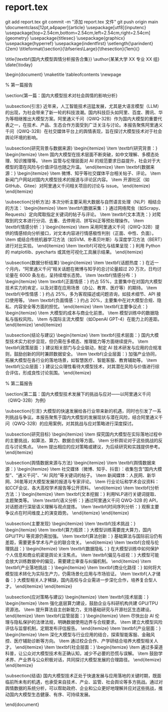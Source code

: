 # report.tex
git add report.tex
git commit -m "添加 report.tex 文件"
git push origin main
\documentclass[12pt,a4paper]{article}
\usepackage[utf8]{inputenc}
\usepackage[top=2.54cm,bottom=2.54cm,left=2.54cm,right=2.54cm]{geometry}
\usepackage{titlesec}
\usepackage{graphicx}
\usepackage{hyperref}
\usepackage{indentfirst}
\setlength{\parindent}{2em}
\titleformat{\section}{\bfseries\Large}{\thesection}{1em}{}

\title{\textbf{国内大模型舆情分析报告合集}}
\author{某某大学 XX 专业 XX 组}
\date{\today}

\begin{document}
\maketitle
\tableofcontents
\newpage


% 第一篇报告

\section{第一篇：国内大模型技术对社会舆情的影响分析}

\subsection{引言}
近年来，人工智能技术迅猛发展，尤其是大语言模型（LLM）的出现，为社会带来了新一轮的科技浪潮。国内科技巨头如阿里、百度、腾讯、华为等相继推出大模型方案。阿里通义千问（QWQ-32B）作为国内大模型的重要代表之一，在技术、产品、生态合作方面受到广泛关注与讨论。本报告聚焦阿里通义千问（QWQ-32B）在社交媒体平台上的舆情表现，旨在探讨大模型技术对于社会舆论环境的影响。

\subsection{研究背景与数据来源}
\begin{itemize}
    \item \textbf{研究背景：} 
    \begin{itemize}
        \item 国内大模型在技术层面不断突破，如中文理解、多模态处理、知识推理等。
        \item 监管与伦理层面对 AI 的规范要求日益提升，社会对于大模型的潜在风险与价值评估也随之升温。
    \end{itemize}
    \item \textbf{数据来源：}
    \begin{itemize}
        \item 微博、知乎等社交媒体平台相关帖子、评论。
        \item 新闻门户网站对国内大模型技术的报道与评论区内容。
        \item 开源社区（如GitHub、Gitee）对阿里通义千问相关项目的讨论与 issue。
    \end{itemize}
\end{itemize}

\subsection{分析方法}
本次分析主要采用大数据与自然语言处理（NLP）相结合的方法：
\begin{itemize}
    \item \textbf{数据采集：} 通过网络爬虫（如Scrapy、Requests）定向爬取指定关键词的帖子与评论。
    \item \textbf{文本清洗：} 对爬取到的文本进行分词、去重、去停用词、拼写纠正等预处理操作。
    \item \textbf{情感分析：} 
    \begin{itemize}
        \item 采用阿里通义千问（QWQ-32B）提供的情感倾向分析接口，对文本内容进行情感极性判别（正面、中性、负面）。
        \item 或结合传统机器学习方法（如SVM、朴素贝叶斯）与深度学习方法（BERT）进行对比实验。
    \end{itemize}
    \item \textbf{可视化与结果呈现：} 利用 Python 的 matplotlib、pyecharts 或其他可视化工具展示结果。
\end{itemize}

\subsection{数据分析结果}
\begin{itemize}
    \item \textbf{话题热度：} 
    在近一个月内，“阿里通义千问”相关话题在微博与知乎的总讨论量超过 20 万次，日均讨论量在 6000 条左右，呈持续增长态势。
    \item \textbf{情感分布：}
    \begin{itemize}
        \item \textbf{正面情感：} 约占 55\%，主要集中在对国内大模型技术实力的肯定，以及对潜在应用场景（办公、教育、医疗等）的期待。
        \item \textbf{中性情感：} 约占 25\%，多为客观描述或问题咨询，如技术细节、API 接口使用等。
        \item \textbf{负面情感：} 约占 20\%，主要集中在对大模型合规、隐私、内容安全等方面的担忧。
    \end{itemize}
    \item \textbf{主要争议点：}
    \begin{itemize}
        \item 大模型的成本与商业化前景。
        \item 模型训练中的数据隐私与版权风险。
        \item 与国际主流大模型（如OpenAI GPT-4）在能力上的差距。
    \end{itemize}
\end{itemize}

\subsection{结论与建议}
\begin{itemize}
    \item \textbf{技术层面：} 国内大模型技术实力初步显现，但仍需在多模态、推理能力等方面继续提升。
    \item \textbf{政策层面：} 建议相关部门与企业联动，制定 AI 技术研发与应用的合规准则，鼓励创新的同时兼顾数据安全。
    \item \textbf{企业层面：} 加强产业协同，拓展大模型在各行业的落地场景，如智慧医疗、智能客服、教育辅助等。
    \item \textbf{公众层面：} 建议公众理性看待大模型技术，对其潜在风险与价值进行综合评估，形成良性讨论氛围。
\end{itemize}

% 第二篇报告

\section{第二篇：国内大模型技术发展下的挑战与应对——以阿里通义千问（QWQ-32B）为例}

\subsection{引言}
大模型的快速发展给各行业带来新的机遇，同时也引发了一系列挑战与争议。本报告聚焦于国内大模型的发展现状与潜在风险，结合阿里通义千问（QWQ-32B）的应用案例，对其挑战与应对策略进行深度探讨。

\subsection{研究目标}
\begin{itemize}
    \item 探究国内大模型在实际落地过程中的主要挑战，如算法、算力、数据合规等方面。
    \item 分析舆论对于这些挑战的反应与讨论焦点。
    \item 提出相应的应对策略或建议，为后续研究和实践提供参考。
\end{itemize}

\subsection{舆情数据来源与方法}
\begin{itemize}
    \item \textbf{舆情数据来源：} 
    \begin{itemize}
        \item 社交媒体（微博、知乎、抖音）：收集包含“国内大模型”、“通义千问”、“AI 风险”等关键词的帖子。
        \item 新闻媒体：人民网、新华网、36氪等对大模型发展的报道与专家评论。
        \item 行业论坛和学术会议资料：如CCF会议、各大高校学术报告等公开资料。
    \end{itemize}
    \item \textbf{分析方法：}
    \begin{itemize}
        \item \textbf{文本挖掘：} 利用NLP进行关键词提取、主题聚类等。
        \item \textbf{语义分析：} 通过阿里通义千问 QWQ-32B 的 API，对话题进行深层语义理解与观点提炼。
        \item \textbf{时间序列分析：} 观察主要争议点在时间维度上的演变趋势。
    \end{itemize}
\end{itemize}

\subsection{主要发现}
\begin{itemize}
    \item \textbf{技术挑战：} 
    \begin{itemize}
        \item \textbf{算力瓶颈：} 大模型训练需要庞大算力，国内 GPU/TPU 等资源仍需加强。
        \item \textbf{算法创新：} 基础算法与国际前沿仍有差距，需要更多学术与产业的联合攻关。
    \end{itemize}
    \item \textbf{合规与伦理挑战：}
    \begin{itemize}
        \item \textbf{数据隐私：} 在大模型训练中如何保护个人信息和商业机密是舆论关注焦点。
        \item \textbf{偏见与歧视：} 大模型可能会放大训练数据中的偏见，需要建立审查与纠偏机制。
    \end{itemize}
    \item \textbf{产业落地挑战：}
    \begin{itemize}
        \item \textbf{商业化路径：} 如何将大模型技术转化为实际生产力，仍需场景化应用与市场验证。
        \item \textbf{人才储备：} 大模型相关人才稀缺，国内高校与企业需进一步深化合作，培养复合型人才。
    \end{itemize}
\end{itemize}

\subsection{应对策略与建议}
\begin{itemize}
    \item \textbf{技术层面：} 
    \begin{itemize}
        \item 强化底层算力建设，鼓励企业与科研机构共建 GPU/TPU 资源池。
        \item 提升算法自主创新能力，支持基础研究与开源社区生态建设。
    \end{itemize}
    \item \textbf{监管层面：}
    \begin{itemize}
        \item 尽快出台 AI 伦理与隐私保护的法律法规，明确数据使用边界与合规要求。
        \item 建立大模型风险评估与监督机制，定期发布评估报告。
    \end{itemize}
    \item \textbf{产业层面：}
    \begin{itemize}
        \item 深化大模型与行业应用的结合，探索智能客服、金融风控、医疗辅助诊断等方向。
        \item 通过校企合作、产学研结合培养大模型相关人才。
    \end{itemize}
    \item \textbf{社会层面：}
    \begin{itemize}
        \item 通过多渠道科普，让公众对大模型技术有正确认知，减少不必要的恐慌与误解。
        \item 鼓励学术界、产业界与公众积极对话，共同探讨大模型发展的合理路径。
    \end{itemize}
\end{itemize}

\subsection{结语}
国内大模型技术正处于快速发展与应用落地的关键时期，既面临前所未有的机遇，也承受来自技术、产业、监管、社会舆论等多方挑战。通过对舆情数据的系统分析，可以帮助政府、企业和公众更好地理解并应对这些挑战，推动国内大模型生态健康、有序、可持续发展。

\end{document}

